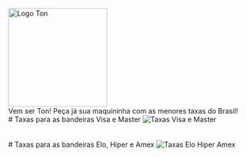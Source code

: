 <img src="https://i.postimg.cc/2yg1sZvF/Logo-Ton-transp.png" width="200" height="200" alt="Logo Ton" title="Logo Ton">
<br/>
Vem ser Ton! Peça já sua maquininha com as menores taxas do Brasil!
<br/>
# Taxas para as bandeiras Visa e Master
<img src="https://i.postimg.cc/bJ23XQS3/Taxas-Visa-e-Master-Copia.png" alt="Taxas Visa e Master" title="Taxas Visa e Master">
<br/>
<br/>
<br/>
# Taxas para as bandeiras Elo, Hiper e Amex
<img src="https://i.postimg.cc/zGX7DmRL/Taxas-Elo-Hiper-e-Amex-Copia.png" alt="Taxas Elo Hiper Amex" title="Taxas Elo Hiper Amex">
